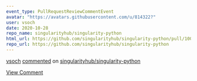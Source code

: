 ```yaml
---
event_type: PullRequestReviewCommentEvent
avatar: "https://avatars.githubusercontent.com/u/814322?"
user: vsoch
date: 2020-10-28
repo_name: singularityhub/singularity-python
html_url: https://github.com/singularityhub/singularity-python/pull/100#discussion_r513794979
repo_url: https://github.com/singularityhub/singularity-python
---
```


<a href='https://github.com/vsoch' target='_blank'>vsoch</a> <a href='https://github.com/singularityhub/singularity-python/pull/100#discussion_r513794979' target='_blank'>commented</a> on <a href='https://github.com/singularityhub/singularity-python' target='_blank'>singularityhub/singularity-python</a>

<a href='https://github.com/singularityhub/singularity-python/pull/100#discussion_r513794979' target='_blank'>View Comment</a>